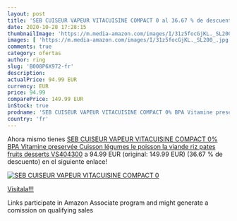 ```yaml
---
layout: post
title: 'SEB CUISEUR VAPEUR VITACUISINE COMPACT 0 al 36.67 % de descuento'
date: 2020-10-28 17:28:15
thumbnailImage: 'https://m.media-amazon.com/images/I/31z5focGjKL._SL200_.jpg'
images: [ 'https://m.media-amazon.com/images/I/31z5focGjKL._SL200_.jpg' ]
comments: true
category: ofertas
author: ring
slug: 'B008P6X972-fr'
description:
actualPrice: 94.99 EUR
currency: EUR
price: 94.99
comparePrice: 149.99 EUR
inStock: true
prodname: 'SEB CUISEUR VAPEUR VITACUISINE COMPACT 0% BPA Vitamine preservée Cuisson légumes  le poisson  la viande  riz  pates  fruits  desserts VS404300'
country: 'fr'
---
```


Ahora mismo tienes [SEB CUISEUR VAPEUR VITACUISINE COMPACT 0% BPA Vitamine preservée Cuisson légumes  le poisson  la viande  riz  pates  fruits  desserts VS404300](https://www.amazon.fr/dp/B008P6X972/?tag=tolees0d-21) a 94.99 EUR (original: 149.99 EUR) (36.67 %  de descuento) en el siguiente enlace!

[![SEB CUISEUR VAPEUR VITACUISINE COMPACT 0](https://m.media-amazon.com/images/I/31z5focGjKL._SL200_.jpg)](https://www.amazon.fr/dp/B008P6X972/?tag=tolees0d-21)

[Visítala!!!](https://www.amazon.fr/dp/B008P6X972/?tag=tolees0d-21)

Links participate in Amazon Associate program and might generate a comission on qualifying sales
